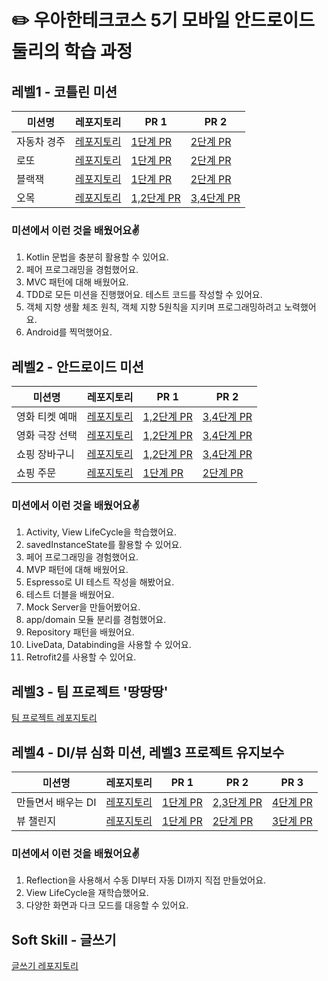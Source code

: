 # ✏️ 우아한테크코스 5기 모바일 안드로이드 둘리의 학습 과정

## 레벨1 - 코틀린 미션
|미션명|레포지토리|PR 1|PR 2|
|---|---|---|---|
|자동차 경주|[레포지토리](https://github.com/hyemdooly/kotlin-racingcar/tree/hyemdooly)|[1단계 PR](https://github.com/woowacourse/kotlin-racingcar/pull/50)|[2단계 PR](https://github.com/woowacourse/kotlin-racingcar/pull/68)|
|로또|[레포지토리](https://github.com/hyemdooly/kotlin-lotto/tree/hyemdooly)|[1단계 PR](https://github.com/woowacourse/kotlin-lotto/pull/17)|[2단계 PR](https://github.com/woowacourse/kotlin-lotto/pull/28)|
|블랙잭|[레포지토리](https://github.com/hyemdooly/kotlin-blackjack/tree/hyemdooly)|[1단계 PR](https://github.com/woowacourse/kotlin-blackjack/pull/21)|[2단계 PR](https://github.com/woowacourse/kotlin-blackjack/pull/35)|
|오목|[레포지토리](https://github.com/hyemdooly/kotlin-omok/tree/hyemdooly)|[1,2단계 PR](https://github.com/woowacourse/kotlin-omok/pull/26)|[3,4단계 PR](https://github.com/woowacourse/kotlin-omok/pull/34)|

### 미션에서 이런 것을 배웠어요✌️
1. Kotlin 문법을 충분히 활용할 수 있어요.
2. 페어 프로그래밍을 경험했어요.
3. MVC 패턴에 대해 배웠어요.
4. TDD로 모든 미션을 진행했어요. 테스트 코드를 작성할 수 있어요.
5. 객체 지향 생활 체조 원칙, 객체 지향 5원칙을 지키며 프로그래밍하려고 노력했어요.
6. Android를 찍먹했어요.

## 레벨2 - 안드로이드 미션
|미션명|레포지토리|PR 1|PR 2|
|---|---|---|---|
|영화 티켓 예매|[레포지토리](https://github.com/hyemdooly/android-movie-ticket/tree/hyemdooly)|[1,2단계 PR](https://github.com/woowacourse/android-movie-ticket/pull/7)|[3,4단계 PR](https://github.com/woowacourse/android-movie-ticket/pull/47)|
|영화 극장 선택|[레포지토리](https://github.com/hyemdooly/android-movie-theater/tree/hyemdooly)|[1,2단계 PR](https://github.com/woowacourse/android-movie-theater/pull/4)|[3,4단계 PR](https://github.com/woowacourse/android-movie-theater/pull/31)|
|쇼핑 장바구니|[레포지토리](https://github.com/hyemdooly/android-shopping-cart/tree/hyemdooly)|[1,2단계 PR](https://github.com/woowacourse/android-shopping-cart/pull/20)|[3,4단계 PR](https://github.com/woowacourse/android-shopping-cart/pull/33)|
|쇼핑 주문|[레포지토리](https://github.com/hyemdooly/android-shopping-order/tree/hyemdooly)|[1단계 PR](https://github.com/woowacourse/android-shopping-order/pull/12)|[2단계 PR](https://github.com/woowacourse/android-shopping-order/pull/30)|

### 미션에서 이런 것을 배웠어요✌️
1. Activity, View LifeCycle을 학습했어요.
2. savedInstanceState를 활용할 수 있어요.
3. 페어 프로그래밍을 경험했어요.
4. MVP 패턴에 대해 배웠어요.
5. Espresso로 UI 테스트 작성을 해봤어요.
6. 테스트 더블을 배웠어요.
7. Mock Server을 만들어봤어요.
8. app/domain 모듈 분리를 경험했어요.
9. Repository 패턴을 배웠어요.
10. LiveData, Databinding을 사용할 수 있어요.
11. Retrofit2를 사용할 수 있어요.

## 레벨3 - 팀 프로젝트 '땅땅땅'
[팀 프로젝트 레포지토리](https://github.com/woowacourse-teams/2023-3-ddang)

## 레벨4 - DI/뷰 심화 미션, 레벨3 프로젝트 유지보수
|미션명|레포지토리|PR 1|PR 2|PR 3|
|---|---|---|---|---|
|만들면서 배우는 DI|[레포지토리](https://github.com/hyemdooly/android-di/tree/hyemdooly)|[1단계 PR](https://github.com/woowacourse/android-di/pull/5)|[2,3단계 PR](https://github.com/woowacourse/android-di/pull/28)|[4단계 PR](https://github.com/woowacourse/android-di/pull/57)|
|뷰 챌린지|[레포지토리](https://github.com/hyemdooly/android-paint/tree/hyemdooly)|[1단계 PR](https://github.com/woowacourse/android-paint/pull/14)|[2단계 PR](https://github.com/woowacourse/android-paint/pull/38)|[3단계 PR](https://github.com/woowacourse/android-paint/pull/51)

### 미션에서 이런 것을 배웠어요✌️
1. Reflection을 사용해서 수동 DI부터 자동 DI까지 직접 만들었어요.
2. View LifeCycle을 재학습했어요.
3. 다양한 화면과 다크 모드를 대응할 수 있어요.

## Soft Skill - 글쓰기
[글쓰기 레포지토리](https://github.com/hyemdooly/woowa-writing-5/tree/hyemdooly)
